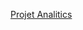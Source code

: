[Projet Analitics](https://um6p-my.sharepoint.com/:f:/g/personal/abdeljalil_farid_emines_um6p_ma/Eh4LHZi0_L9MvBZeLpkf1nMBgPlZbaWwfnVh0AtcrSqj8w?e=QP9bde)
